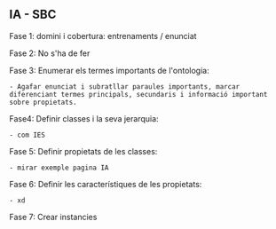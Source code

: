 ## IA - SBC

Fase 1: domini i cobertura: entrenaments / enunciat

Fase 2: No s'ha de fer

Fase 3: Enumerar els termes importants de l'ontologia:
	
	- Agafar enunciat i subratllar paraules importants, marcar diferenciant termes principals, secundaris i informació important sobre propietats.

Fase4: Definir classes i la seva jerarquia:

	- com IES

Fase 5: Definir propietats de les classes:

	- mirar exemple pagina IA

Fase 6: Definir les característiques de les propietats:

	- xd

Fase 7: Crear instancies

